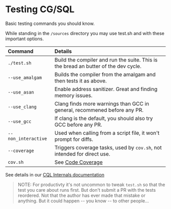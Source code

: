 # Testing CG/SQL

Basic testing commands you should know.

While standing in the `/sources` directory you may use test.sh and with these important options.

|Command|Details|
|:-----|:------|
|`./test.sh` | Build the compiler and run the suite.  This is the bread an butter of the dev cycle.|
|`--use_amalgam`| Builds the compiler from the amalgam and then tests it as above.|
|`--use_asan`| Enable address sanitizer.  Great and finding memory issues.|
|`--use_clang`| Clang finds more warnings than GCC in general, recommened before any PR.|
|`--use_gcc`| If clang is the default, you should also try GCC before any PR.|
|`--non_interactive`|Used when calling from a script file, it won't prompt for diffs.|
|`--coverage`|Triggers coverage tasks, used by `cov.sh`, not intended for direct use.|
|`cov.sh` | See [Code Coverage](code-coverage.md) |


See details in our [CQL Internals documentation](https://ricomariani.github.io/CG-SQL-author/developer_guide.html#part-4-testing)

>NOTE: For productivty it's not uncommon to tweak `test.sh` so that the test you care about runs first.
>But don't submit a PR with the tests reordered.  Not that the author has ever made that mistake or
>anything.  But it could happen -- you know -- to other people...
